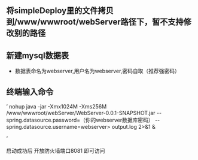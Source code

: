 ## 将simpleDeploy里的文件拷贝到/www/wwwroot/webServer路径下，暂不支持修改别的路径

##  新建mysql数据表
- 数据表命名为webserver,用户名为webserver,密码自取（推荐强密码）

## 终端输入命令
’
nohup java -jar -Xmx1024M -Xms256M  /www/wwwroot/webServer/WebServer-0.0.1-SNAPSHOT.jar --spring.datasource.password=（你的webserver数据库密码） --spring.datasource.username=webserver> output.log 2>&1 &

‘

启动成功后 开放防火墙端口8081 即可访问
